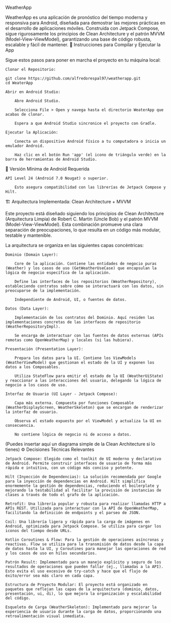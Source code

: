 WeatherApp

WeatherApp es una aplicación de pronóstico del tiempo moderna y responsiva para Android, diseñada para demostrar las mejores prácticas en el desarrollo de aplicaciones móviles. Construida con Jetpack Compose, sigue rigurosamente los principios de Clean Architecture y el patrón MVVM (Model-View-ViewModel), garantizando una base de código robusta, escalable y fácil de mantener.
🚀 Instrucciones para Compilar y Ejecutar la App

Sigue estos pasos para poner en marcha el proyecto en tu máquina local:

    Clonar el Repositorio:

    git clone https://github.com/alfredorespal97/weatherapp.git
    cd WeaterApp
    
    Abrir en Android Studio:

        Abre Android Studio.

        Selecciona File > Open y navega hasta el directorio WeaterApp que acabas de clonar.

        Espera a que Android Studio sincronice el proyecto con Gradle.

    Ejecutar la Aplicación:

        Conecta un dispositivo Android físico a tu computadora o inicia un emulador Android.

        Haz clic en el botón Run 'app' (el icono de triángulo verde) en la barra de herramientas de Android Studio.

📱 Versión Mínima de Android Requerida

    API Level 24 (Android 7.0 Nougat) o superior.

        Esto asegura compatibilidad con las librerías de Jetpack Compose y Hilt.

🏗️ Arquitectura Implementada: Clean Architecture + MVVM

Este proyecto está diseñado siguiendo los principios de Clean Architecture (Arquitectura Limpia) de Robert C. Martin (Uncle Bob) y el patrón MVVM (Model-View-ViewModel). Esta combinación promueve una clara separación de preocupaciones, lo que resulta en un código más modular, testable y mantenible.

La arquitectura se organiza en las siguientes capas concéntricas:

    Dominio (Domain Layer):

        Core de la aplicación. Contiene las entidades de negocio puras (Weather) y los casos de uso (GetWeatherUseCase) que encapsulan la lógica de negocio específica de la aplicación.

        Define las interfaces de los repositorios (WeatherRepository), estableciendo contratos sobre cómo se interactuará con los datos, sin preocuparse de la implementación.

        Independiente de Android, UI, o fuentes de datos.

    Datos (Data Layer):

        Implementación de los contratos del Dominio. Aquí residen las implementaciones concretas de las interfaces de repositorio (WeatherRepositoryImpl).

        Se encarga de interactuar con las fuentes de datos externas (APIs remotas como OpenWeatherMap) y locales (si las hubiera).

    Presentación (Presentation Layer):

        Prepara los datos para la UI. Contiene los ViewModels (WeatherViewModel) que gestionan el estado de la UI y exponen los datos a los Composables.

        Utiliza StateFlow para emitir el estado de la UI (WeatherUiState) y reaccionar a las interacciones del usuario, delegando la lógica de negocio a los casos de uso.

    Interfaz de Usuario (UI Layer - Jetpack Compose):

        Capa más externa. Compuesta por funciones Composable (WeatherDisplayScreen, WeatherSkeleton) que se encargan de renderizar la interfaz de usuario.

        Observa el estado expuesto por el ViewModel y actualiza la UI en consecuencia.

        No contiene lógica de negocio ni de acceso a datos.

(Puedes insertar aquí un diagrama simple de la Clean Architecture si lo tienes)
⚙️ Decisiones Técnicas Relevantes

    Jetpack Compose: Elegido como el toolkit de UI moderno y declarativo de Android. Permite construir interfaces de usuario de forma más rápida e intuitiva, con un código más conciso y potente.

    Hilt (Inyección de Dependencias): La solución recomendada por Google para la inyección de dependencias en Android. Hilt simplifica enormemente la gestión de dependencias, reduciendo el boilerplate y mejorando la testabilidad al facilitar la provisión de instancias de clases a través de todo el grafo de la aplicación.

    Retrofit: Una librería popular y robusta para realizar llamadas HTTP a APIs REST. Utilizada para interactuar con la API de OpenWeatherMap, facilitando la definición de endpoints y el parseo de JSON.

    Coil: Una librería ligera y rápida para la carga de imágenes en Android, optimizada para Jetpack Compose. Se utiliza para cargar los iconos del tiempo desde URLs.

    Kotlin Coroutines & Flow: Para la gestión de operaciones asíncronas y reactivas. Flow se utiliza para la transmisión de datos desde la capa de datos hasta la UI, y Coroutines para manejar las operaciones de red y los casos de uso en hilos secundarios.

    Patrón Result: Implementado para un manejo explícito y seguro de los resultados de operaciones que pueden fallar (ej., llamadas a la API). Esto evita el uso excesivo de try-catch y hace que el flujo de éxito/error sea más claro en cada capa.

    Estructura de Proyecto Modular: El proyecto está organizado en paquetes que reflejan las capas de la arquitectura (dominio, datos, presentación, ui, di), lo que mejora la organización y escalabilidad del código.

    Esqueleto de Carga (WeatherSkeleton): Implementado para mejorar la experiencia de usuario durante la carga de datos, proporcionando una retroalimentación visual inmediata.
